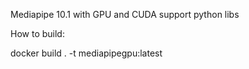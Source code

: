 Mediapipe 10.1 with GPU and CUDA support python libs

How to build:

docker build . -t mediapipegpu:latest